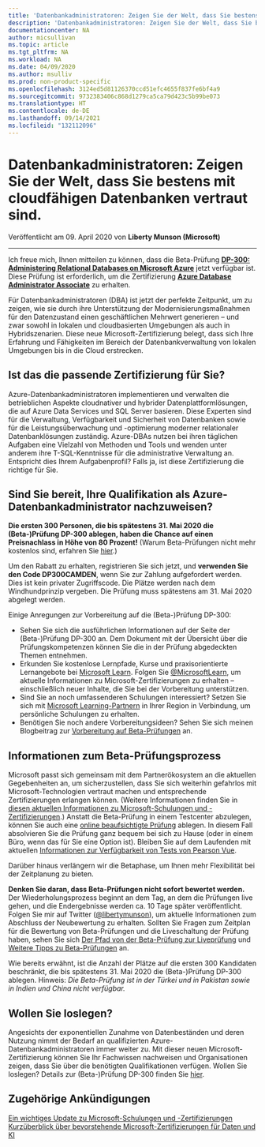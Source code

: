```yaml
---
title: 'Datenbankadministratoren: Zeigen Sie der Welt, dass Sie bestens mit cloudfähigen Datenbanken vertraut sind. | Microsoft-Dokumentation'
description: 'Datenbankadministratoren: Zeigen Sie der Welt, dass Sie bestens mit cloudfähigen Datenbanken vertraut sind.'
documentationcenter: NA
author: micsullivan
ms.topic: article
ms.tgt_pltfrm: NA
ms.workload: NA
ms.date: 04/09/2020
ms.author: msulliv
ms.prod: non-product-specific
ms.openlocfilehash: 3124ed5d81126370ccd51efc4655f837fe6bf4a9
ms.sourcegitcommit: 9732383406c868d1279ca5ca79d423c5b99be073
ms.translationtype: HT
ms.contentlocale: de-DE
ms.lasthandoff: 09/14/2021
ms.locfileid: "132112096"
---
```

# <a name="dbas-show-the-world-youre-a-cloud-ready-database-champion"></a>Datenbankadministratoren: Zeigen Sie der Welt, dass Sie bestens mit cloudfähigen Datenbanken vertraut sind.

Veröffentlicht am 09. April 2020 von **Liberty Munson (Microsoft)**

___

Ich freue mich, Ihnen mitteilen zu können, dass die Beta-Prüfung [**DP-300: Administering Relational Databases on Microsoft Azure**](/learn/certifications/exams/dp-300?wt.mc_id=mim_msl_smc_datacertw2_prm_WWLblog_202049) jetzt verfügbar ist. Diese Prüfung ist erforderlich, um die Zertifizierung [**Azure Database Administrator Associate**](/learn/certifications/azure-database-administrator-associate?wt.mc_id=mim_msl_smc_datacertw2_prm_WWLblog_202049) zu erhalten.

Für Datenbankadministratoren (DBA) ist jetzt der perfekte Zeitpunkt, um zu zeigen, wie sie durch ihre Unterstützung der Modernisierungsmaßnahmen für den Datenzustand einen geschäftlichen Mehrwert generieren – und zwar sowohl in lokalen und cloudbasierten Umgebungen als auch in Hybridszenarien. Diese neue Microsoft-Zertifizierung belegt, dass sich Ihre Erfahrung und Fähigkeiten im Bereich der Datenbankverwaltung von lokalen Umgebungen bis in die Cloud erstrecken.

## <a name="is-this-the-right-certification-for-you"></a>Ist das die passende Zertifizierung für Sie?

Azure-Datenbankadministratoren implementieren und verwalten die betrieblichen Aspekte cloudnativer und hybrider Datenplattformlösungen, die auf Azure Data Services und SQL Server basieren. Diese Experten sind für die Verwaltung, Verfügbarkeit und Sicherheit von Datenbanken sowie für die Leistungsüberwachung und -optimierung moderner relationaler Datenbanklösungen zuständig. Azure-DBAs nutzen bei ihren täglichen Aufgaben eine Vielzahl von Methoden und Tools und wenden unter anderem ihre T-SQL-Kenntnisse für die administrative Verwaltung an. Entspricht dies Ihrem Aufgabenprofil? Falls ja, ist diese Zertifizierung die richtige für Sie.

## <a name="ready-to-prove-your-azure-database-administrator-skills"></a>Sind Sie bereit, Ihre Qualifikation als Azure-Datenbankadministrator nachzuweisen?

**Die ersten 300 Personen, die bis spätestens 31. Mai 2020 die (Beta-)Prüfung DP-300 ablegen, haben die Chance auf einen Preisnachlass in Höhe von 80 Prozent!** (Warum Beta-Prüfungen nicht mehr kostenlos sind, erfahren Sie [hier](https://www.microsoft.com/en-us/learning/community-blog-post.aspx?BlogId=8&Id=374922).)

Um den Rabatt zu erhalten, registrieren Sie sich jetzt, und **verwenden Sie den Code DP300CAMDEN**, wenn Sie zur Zahlung aufgefordert werden. Dies ist kein privater Zugriffscode. Die Plätze werden nach dem Windhundprinzip vergeben. Die Prüfung muss spätestens am 31. Mai 2020 abgelegt werden.

Einige Anregungen zur Vorbereitung auf die (Beta-)Prüfung DP-300:

- Sehen Sie sich die ausführlichen Informationen auf der Seite der (Beta-)Prüfung DP-300 an. Dem Dokument mit der Übersicht über die Prüfungskompetenzen können Sie die in der Prüfung abgedeckten Themen entnehmen.
- Erkunden Sie kostenlose Lernpfade, Kurse und praxisorientierte Lernangebote bei [Microsoft Learn](/learn/browse). Folgen Sie [@MicrosoftLearn](https://twitter.com/MicrosoftLearn), um aktuelle Informationen zu Microsoft-Zertifizierungen zu erhalten – einschließlich neuer Inhalte, die Sie bei der Vorbereitung unterstützen.
- Sind Sie an noch umfassenderen Schulungen interessiert? Setzen Sie sich mit [Microsoft Learning-Partnern](https://aka.ms/LearningPartners) in Ihrer Region in Verbindung, um persönliche Schulungen zu erhalten.
- Benötigen Sie noch andere Vorbereitungsideen? Sehen Sie sich meinen Blogbeitrag zur [Vorbereitung auf Beta-Prüfungen](https://www.microsoft.com/en-us/learning/community-blog-post.aspx?BlogId=8&Id=374544) an.

## <a name="about-the-beta-exam-process"></a>Informationen zum Beta-Prüfungsprozess

Microsoft passt sich gemeinsam mit dem Partnerökosystem an die aktuellen Gegebenheiten an, um sicherzustellen, dass Sie sich weiterhin gefahrlos mit Microsoft-Technologien vertraut machen und entsprechende Zertifizierungen erlangen können. (Weitere Informationen finden Sie in [diesen aktuellen Informationen zu Microsoft-Schulungen und -Zertifizierungen](https://www.microsoft.com/en-us/learning/community-blog-post.aspx?BlogId=8&Id=375289).) Anstatt die Beta-Prüfung in einem Testcenter abzulegen, können Sie auch eine [online beaufsichtigte Prüfung](/learn/certifications/online-exams) ablegen. In diesem Fall absolvieren Sie die Prüfung ganz bequem bei sich zu Hause (oder in einem Büro, wenn das für Sie eine Option ist). Bleiben Sie auf dem Laufenden mit aktuellen [Informationen zur Verfügbarkeit von Tests von Pearson Vue](https://home.pearsonvue.com/coronavirus-update).

Darüber hinaus verlängern wir die Betaphase, um Ihnen mehr Flexibilität bei der Zeitplanung zu bieten.

**Denken Sie daran, dass Beta-Prüfungen nicht sofort bewertet werden.** Der Wiederholungsprozess beginnt an dem Tag, an dem die Prüfungen live gehen, und die Endergebnisse werden ca. 10 Tage später veröffentlicht. Folgen Sie mir auf Twitter ([@libertymunson](https://twitter.com/LibertyMunson)), um aktuelle Informationen zum Abschluss der Neubewertung zu erhalten. Sollten Sie Fragen zum Zeitplan für die Bewertung von Beta-Prüfungen und die Liveschaltung der Prüfung haben, sehen Sie sich [Der Pfad von der Beta-Prüfung zur Liveprüfung](https://www.microsoft.com/en-us/learning/community-blog-post.aspx?BlogId=8&Id=374675) und [Weitere Tipps zu Beta-Prüfungen](https://www.microsoft.com/en-us/learning/community-blog-post.aspx?BlogId=8&Id=374723) an.

Wie bereits erwähnt, ist die Anzahl der Plätze auf die ersten 300 Kandidaten beschränkt, die bis spätestens 31. Mai 2020 die (Beta-)Prüfung DP-300 ablegen. Hinweis: _Die Beta-Prüfung ist in der Türkei und in Pakistan sowie in Indien und China nicht verfügbar._

## <a name="ready-to-get-started"></a>Wollen Sie loslegen?

Angesichts der exponentiellen Zunahme von Datenbeständen und deren Nutzung nimmt der Bedarf an qualifizierten Azure-Datenbankadministratoren immer weiter zu. Mit dieser neuen Microsoft-Zertifizierung können Sie Ihr Fachwissen nachweisen und Organisationen zeigen, dass Sie über die benötigten Qualifikationen verfügen. Wollen Sie loslegen? Details zur (Beta-)Prüfung DP-300 finden Sie [hier](/learn/certifications/exams/dp-300?wt.mc_id=mim_msl_smc_datacertw2_prm_WWLblog_202049).

## <a name="related-announcements"></a>Zugehörige Ankündigungen

[Ein wichtiges Update zu Microsoft-Schulungen und -Zertifizierungen](https://www.microsoft.com/en-us/learning/community-blog-post.aspx?BlogId=8&Id=375289)  
[Kurzüberblick über bevorstehende Microsoft-Zertifizierungen für Daten und KI](https://www.microsoft.com/en-us/learning/community-blog-post.aspx?BlogId=8&Id=375286)  
